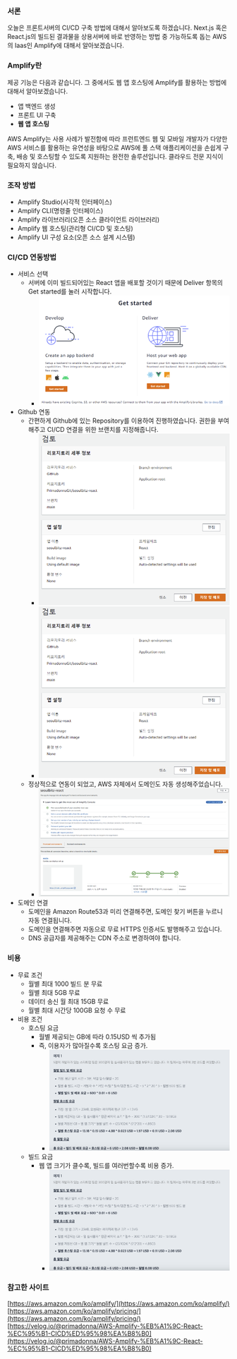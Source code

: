 ### 서론

오늘은 프론트서버의 CI/CD 구축 방법에 대해서 알아보도록 하겠습니다.
Next.js 혹은 React.js의 빌드된 결과물을 상용서버에 바로 반영하는 방법 중 가능하도록 돕는 AWS의 Iaas인 Amplify에 대해서 알아보겠습니다.

### Amplify란

제공 기능은 다음과 같습니다. 그 중에서도 웹 앱 호스팅에 Amplify를 활용하는 방법에 대해서 알아보겠습니다.

- 앱 백엔드 생성
- 프론트 UI 구축
- **웹 앱 호스팅**

AWS Amplify는 사용 사례가 발전함에 따라 프런트엔드 웹 및 모바일 개발자가 다양한 AWS 서비스를 활용하는 유연성을 바탕으로 AWS에 풀 스택 애플리케이션을 손쉽게 구축, 배송 및 호스팅할 수 있도록 지원하는 완전한 솔루션입니다. 클라우드 전문 지식이 필요하지 않습니다.

### 조작 방법

- Amplify Studio(시각적 인터페이스)
- Amplify CLI(명령줄 인터페이스)
- Amplify 라이브러리(오픈 소스 클라이언트 라이브러리)
- Amplify 웹 호스팅(관리형 CI/CD 및 호스팅)
- Amplify UI 구성 요소(오픈 소스 설계 시스템)

### CI/CD 연동방법

- 서비스 선택
  - 서버에 이미 빌드되어있는 React 앱을 배포할 것이기 때문에 Deliver 항목의 Get started를 눌러 시작합니다.
    - ![image](./AWS%20Amplify%20로%20React%20앱%20CICD하기%202023-02-02%2008-28-18.png)
- Github 연동
  - 간편하게 Github에 있는 Repository를 이용하여 진행하였습니다. 권한을 부여해주고 CI/CD 연결을 위한 브랜치를 지정해줍니다.
    - ![image2](./AWS%20Amplify%20로%20React%20앱%20CICD하기%202023-02-02%2008-26-58.png)
    - ![image3](./AWS%20Amplify%20로%20React%20앱%20CICD하기%202023-02-02%2008-26-58.png)
  - 정상적으로 연동이 되었고, AWS 자체에서 도메인도 자동 생성해주었습니다.
    - ![image4](AWS%20Amplify%20로%20React%20앱%20CICD하기%202023-02-02%2008-27-08.png)
- 도메인 연결
  - 도메인을 Amazon Route53과 미리 연결해주면, 도메인 찾기 버튼을 누르니 자동 연결됩니다.
  - 도메인을 연결해주면 자동으로 무료 HTTPS 인증서도 발행해주고 있습니다.
  - DNS 공급자를 제공해주는 CDN 주소로 변경하여야 합니다.

### 비용

- 무료 조건
  - 월별 최대 1000 빌드 분 무료
  - 월별 최대 5GB 무료
  - 데이터 송신 월 최대 15GB 무료
  - 월별 최대 시간당 100GB 요청 수 무료
- 비용 조건
  - 호스팅 요금
    - 월별 제공되는 GB에 따라 0.15USD 씩 추가됨
    - 즉, 이용자가 많아질수록 호스팅 요금 증가.
      - ![iamge7](./AWS%20Amplify%20요금%20|%20프런트%20엔드%20웹%20및%20모바일%20|%20Amazon%20Web%20Services%202023-02-02%2008-33-28.png)
  - 빌드 요금
    - 웹 앱 크기가 클수록, 빌드를 여러번할수록 비용 증가.
      - ![image6](./AWS%20Amplify%20요금%20|%20프런트%20엔드%20웹%20및%20모바일%20|%20Amazon%20Web%20Services%202023-02-02%2008-33-28.png)

### 참고한 사이트

[https://aws.amazon.com/ko/amplify/](https://aws.amazon.com/ko/amplify/)
[https://aws.amazon.com/ko/amplify/pricing/](https://aws.amazon.com/ko/amplify/pricing/)
[https://velog.io/@primadonna/AWS-Amplify-%EB%A1%9C-React-%EC%95%B1-CICD%ED%95%98%EA%B8%B0](https://velog.io/@primadonna/AWS-Amplify-%EB%A1%9C-React-%EC%95%B1-CICD%ED%95%98%EA%B8%B0)
